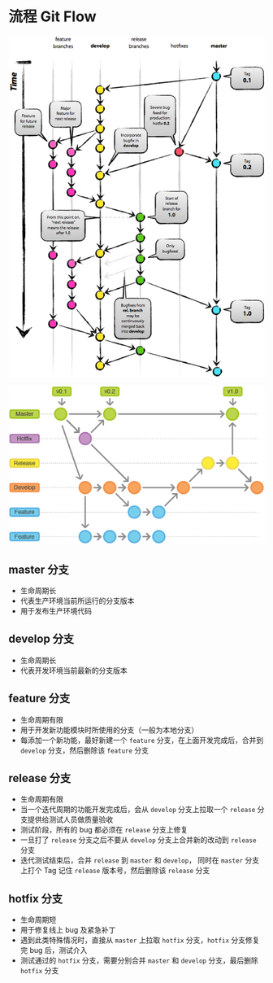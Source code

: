 # 流程 Git Flow

![图3](./img/3.png)  

![图8](./img/8.png)

## master 分支
* 生命周期长
* 代表生产环境当前所运行的分支版本
* 用于发布生产环境代码

## develop 分支
* 生命周期长
* 代表开发环境当前最新的分支版本

## feature 分支
* 生命周期有限
* 用于开发新功能模块时所使用的分支（一般为本地分支）
* 每添加一个新功能，最好新建一个 `feature` 分支，在上面开发完成后，合并到 `develop` 分支，然后删除该 `feature` 分支

## release 分支
* 生命周期有限
* 当一个迭代周期的功能开发完成后，会从 `develop` 分支上拉取一个 `release` 分支提供给测试人员做质量验收
* 测试阶段，所有的 bug 都必须在 `release` 分支上修复
* 一旦打了 `release` 分支之后不要从 `develop` 分支上合并新的改动到 `release` 分支
* 迭代测试结束后，合并 `release` 到 `master` 和 `develop`， 同时在 `master` 分支上打个 Tag 记住 `release` 版本号，然后删除该 `release` 分支

## hotfix 分支
* 生命周期短
* 用于修复线上 bug 及紧急补丁
* 遇到此类特殊情况时，直接从 `master` 上拉取 `hotfix` 分支，`hotfix` 分支修复完 bug 后，测试介入
* 测试通过的 `hotfix` 分支，需要分别合并 `master` 和 `develop` 分支，最后删除 `hotfix` 分支
